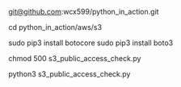 git@github.com:wcx599/python_in_action.git

cd python_in_action/aws/s3

sudo pip3 install botocore
sudo pip3 install boto3

chmod 500 s3_public_access_check.py

python3 s3_public_access_check.py